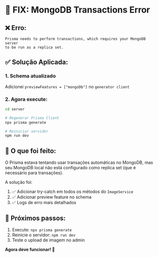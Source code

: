 # 🔧 FIX: MongoDB Transactions Error

## ❌ Erro:
```
Prisma needs to perform transactions, which requires your MongoDB server 
to be run as a replica set.
```

## ✅ Solução Aplicada:

### **1. Schema atualizado**
Adicionei `previewFeatures = ["mongoDb"]` no `generator client`

### **2. Agora execute:**

```bash
cd server

# Regenerar Prisma Client
npx prisma generate

# Reiniciar servidor
npm run dev
```

## 📝 O que foi feito:

O Prisma estava tentando usar transações automáticas no MongoDB, mas seu MongoDB local não está configurado como replica set (que é necessário para transações).

A solução foi:
1. ✅ Adicionar try-catch em todos os métodos do `ImageService`
2. ✅ Adicionar preview feature no schema
3. ✅ Logs de erro mais detalhados

## 🚀 Próximos passos:

1. Execute: `npx prisma generate`
2. Reinicie o servidor: `npm run dev`
3. Teste o upload de imagem no admin

**Agora deve funcionar! 🎉**
